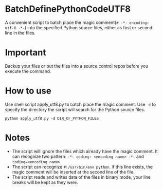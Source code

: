 BatchDefinePythonCodeUTF8
====
A convenient script to batch place the magic comment(`# -*- encoding: utf-8
 -*-`) into the specified Python source files, either as first or second line 
in the files.

Important
====
Backup your files or put the files into a source control repos before you 
execute the command.

How to use
====
Use shell script apply_utf8.py to batch place the magic comment. Use `-d` to 
specify the directory the script will search for the Python source files.

```
python apply_utf8.py -d DIR_OF_PYTHON_FILES
```

Notes
====
- The script will ignore the files which already have the magic comment. It can 
  recognize  two pattern: `-*- coding: <encoding name> -*-` and 
  `coding=<encoding name>`
- The script can recognize `#!/usr/bin/env python`. If this line exists, the 
  magic comment will be inserted at the second line of the file.
- The script reads and writes data of the files in binary mode, your line 
  breaks will be kept as they were.